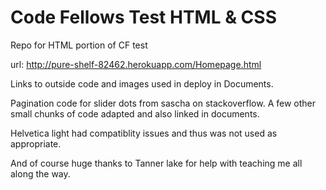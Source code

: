 # Code Fellows Test HTML & CSS

Repo for HTML portion of CF test

url:
http://pure-shelf-82462.herokuapp.com/Homepage.html

Links to outside code and images used in deploy in Documents.

Pagination code for slider dots from sascha on stackoverflow.
A few other small chunks of code adapted and also linked in documents.

Helvetica light had compatiblity issues and thus was not used as appropriate.

And of course huge thanks to Tanner lake for help with teaching me all along the way.
